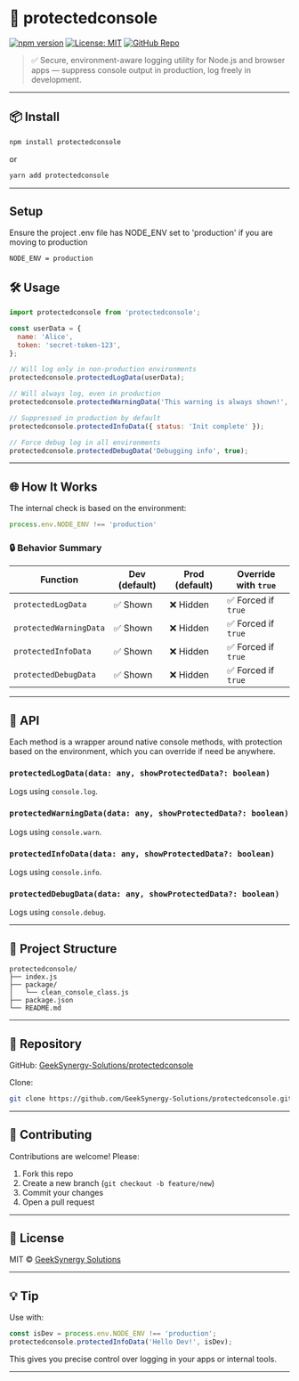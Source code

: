 # 🧼 protectedconsole

[![npm version](https://img.shields.io/npm/v/protectedconsole.svg)](https://www.npmjs.com/package/protectedconsole)
[![License: MIT](https://img.shields.io/badge/license-MIT-blue.svg)](https://opensource.org/licenses/MIT)
[![GitHub Repo](https://img.shields.io/badge/github-GeeksSynergy--Solutions%2Fprotectedconsole-blue?logo=github)](https://github.com/GeekSynergy-Solutions/protectedconsole)

> ✅ Secure, environment-aware logging utility for Node.js and browser apps — suppress console output in production, log freely in development.

---

## 📦 Install

```bash
npm install protectedconsole
```

or

```bash
yarn add protectedconsole
```

---

## Setup
Ensure the project .env file has NODE_ENV set to 'production' if you are moving to production

```bash
NODE_ENV = production
```

## 🛠 Usage

```js
import protectedconsole from 'protectedconsole';

const userData = {
  name: 'Alice',
  token: 'secret-token-123',
};

// Will log only in non-production environments
protectedconsole.protectedLogData(userData);

// Will always log, even in production
protectedconsole.protectedWarningData('This warning is always shown!', true);

// Suppressed in production by default
protectedconsole.protectedInfoData({ status: 'Init complete' });

// Force debug log in all environments
protectedconsole.protectedDebugData('Debugging info', true);
```

---

## 🌐 How It Works

The internal check is based on the environment:

```js
process.env.NODE_ENV !== 'production'
```

### 🔒 Behavior Summary

| Function               | Dev (default) | Prod (default) | Override with `true` |
| ---------------------- | ------------- | -------------- | -------------------- |
| `protectedLogData`     | ✅ Shown       | ❌ Hidden       | ✅ Forced if `true`   |
| `protectedWarningData` | ✅ Shown       | ❌ Hidden       | ✅ Forced if `true`   |
| `protectedInfoData`    | ✅ Shown       | ❌ Hidden       | ✅ Forced if `true`   |
| `protectedDebugData`   | ✅ Shown       | ❌ Hidden       | ✅ Forced if `true`   |

---

## 🔧 API

Each method is a wrapper around native console methods, with protection based on the environment, which you can override if need be anywhere.

### `protectedLogData(data: any, showProtectedData?: boolean)`

Logs using `console.log`.

### `protectedWarningData(data: any, showProtectedData?: boolean)`

Logs using `console.warn`.

### `protectedInfoData(data: any, showProtectedData?: boolean)`

Logs using `console.info`.

### `protectedDebugData(data: any, showProtectedData?: boolean)`

Logs using `console.debug`.

---

## 📂 Project Structure

```
protectedconsole/
├── index.js
├── package/
│   └── clean_console_class.js
├── package.json
└── README.md
```

---

## 📍 Repository

GitHub: [GeekSynergy-Solutions/protectedconsole](https://github.com/GeekSynergy-Solutions/protectedconsole)

Clone:

```bash
git clone https://github.com/GeekSynergy-Solutions/protectedconsole.git
```

---

## 🤝 Contributing

Contributions are welcome! Please:

1. Fork this repo
2. Create a new branch (`git checkout -b feature/new`)
3. Commit your changes
4. Open a pull request

---

## 📄 License

MIT © [GeekSynergy Solutions](https://github.com/GeekSynergy-Solutions)

---

## 💡 Tip

Use with:

```js
const isDev = process.env.NODE_ENV !== 'production';
protectedconsole.protectedInfoData('Hello Dev!', isDev);
```

This gives you precise control over logging in your apps or internal tools.

---
